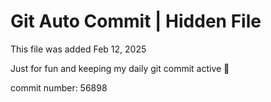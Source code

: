 # Git Auto Commit | Hidden File

This file was added Feb 12, 2025

Just for fun and keeping my daily git commit active 🤪

commit number: 56898
